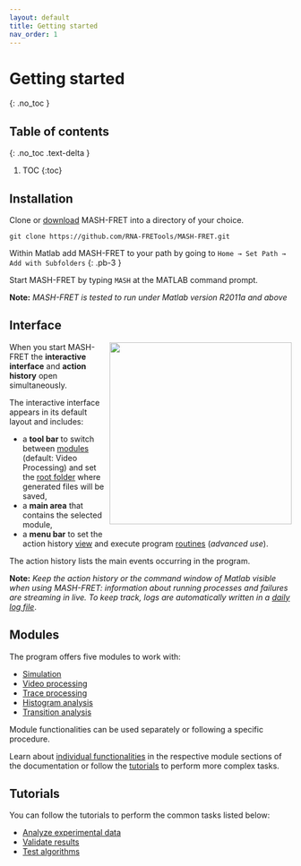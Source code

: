 ```yaml
---
layout: default
title: Getting started
nav_order: 1
---
```

# Getting started
{: .no_toc }

## Table of contents
{: .no_toc .text-delta }

1. TOC
{:toc}


## Installation
Clone or [download](https://github.com/RNA-FRETools/MASH-FRET/archive/master.zip) MASH-FRET into a directory of your choice.
```
git clone https://github.com/RNA-FRETools/MASH-FRET.git
```

Within Matlab add MASH-FRET to your path by going to `Home → Set Path → Add with Subfolders`
{: .pb-3 }

Start MASH-FRET by typing `MASH` at the MATLAB command prompt.

**Note:** *MASH-FRET is tested to run under Matlab version R2011a and above*

## Interface

<a href="../assets/images/gui-default.png"><img src="../assets/images/gui-default.png" width="325" style="float:right; margin-bottom:10px"/></a>

When you start MASH-FRET the **interactive interface** and **action history** open simultaneously.

The interactive interface appears in its default layout and includes:
* a **tool bar** to switch between <u>modules</u> (default: Video Processing) and set the <u>root folder</u> where generated files will be saved,
* a **main area** that contains the selected module,
* a **menu bar** to set the action history <u>view</u> and execute program <u>routines</u> (*advanced use*).

The action history lists the main events occurring in the program.

**Note:** *Keep the action history or the command window of Matlab visible when using MASH-FRET: information about running processes and failures are streaming in live.
To keep track, logs are automatically written in a 
[daily log file](../output-files/log-daily-logs.html)*.


## Modules

The program offers five modules to work with:

- [Simulation](/docs/simulation)
- [Video processing](/docs/video-processing)
- [Trace processing](/docs/trace-processing)
- [Histogram analysis](/docs/histogram-analysis)
- [Transition analysis](/docs/transition-analysis)

Module functionalities can be used separately or following a specific procedure.

Learn about <u>individual functionalities</u> in the respective module sections of the documentation or follow the <u>tutorials</u> to perform more complex tasks.

## Tutorials

You can follow the tutorials to perform the common tasks listed below:

* [Analyze experimental data](../tutorials/analyze-experimental-data.html)
* [Validate results](../tutorials/validate-results.html)
* [Test algorithms](../tutorials/test-algorithms.html)


